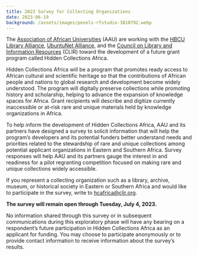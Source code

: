 ```yaml
---
title: 2023 Survey for Collecting Organizations
date: 2023-06-19
background: /assets/images/pexels-rfstudio-3810792.webp
---
```


The [Association of African Universities](https://aau.org/) (AAU) are working with the [HBCU Library Alliance](https://hbculibraries.org/), [UbuntuNet Alliance](https://ubuntunet.net/), and the [Council on Library and Information Resources](https://www.clir.org/) (CLIR) toward the development of a future grant program called Hidden Collections Africa.
 
Hidden Collections Africa will be a program that promotes ready access to African cultural and scientific heritage so that the contributions of African people and nations to global research and development become widely understood. The program will digitally preserve collections while promoting history and scholarship, helping to advance the expansion of knowledge spaces for Africa. Grant recipients will describe and digitize currently inaccessible or at-risk rare and unique materials held by knowledge organizations in Africa.
 
To help inform the development of Hidden Collections Africa, AAU and its partners have designed a survey to solicit information that will help the program’s developers and its potential funders better understand needs and priorities related to the stewardship of rare and unique collections among potential applicant organizations in Eastern and Southern Africa. Survey responses will help AAU and its partners gauge the interest in and readiness for a pilot regranting competition focused on making rare and unique collections widely accessible.

If you represent a collecting organization such as a library, archive, museum, or historical society in Eastern or Southern Africa and would like to participate in the survey, write to <a href="mailto:hcafrica@clir.org">hcafrica@clir.org</a>.

**The survey will remain open through Tuesday, July 4, 2023.**

No information shared through this survey or in subsequent communications during this exploratory phase will have any bearing on a respondent’s future participation in Hidden Collections Africa as an applicant for funding. You may choose to participate anonymously or to provide contact information to receive information about the survey’s results.
